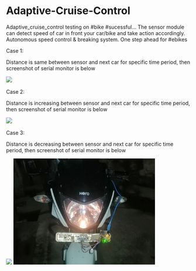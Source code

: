 # Adaptive-Cruise-Control
Adaptive_cruise_control testing on #bike #sucessful... The sensor module can detect speed of car in front your car/bike and take action accordingly. Autonomous speed control &amp; breaking system. One step ahead for #ebikes

Case 1: 

Distance is same between sensor and next car for specific time period, then screenshot of serial monitor is below


<img src="acc images/case1.jpg">

Case 2: 

Distance is increasing between sensor and next car for specific time period, then screenshot of serial monitor is below


<img src="acc images/case2.jpg">

Case 3: 

Distance is decreasing between sensor and next car for specific time period, then screenshot of serial monitor is below

<img src="acc images/case3.jpg">


<img src="acc images/adaptive cruice control.jpg" height=290>
